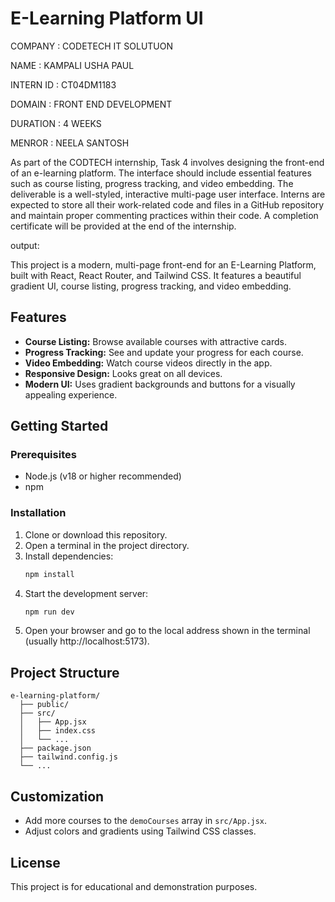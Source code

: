 # E-Learning Platform UI


COMPANY : CODETECH IT SOLUTUON

NAME : KAMPALI USHA PAUL

INTERN ID : CT04DM1183

DOMAIN : FRONT END DEVELOPMENT

DURATION : 4 WEEKS

MENROR : NEELA SANTOSH

As part of the CODTECH internship, Task 4 involves designing the front-end of an e-learning platform. The interface should include essential features such as course listing, progress tracking, and video embedding. The deliverable is a well-styled, interactive multi-page user interface. Interns are expected to store all their work-related code and files in a GitHub repository and maintain proper commenting practices within their code. A completion certificate will be provided at the end of the internship.

output:




This project is a modern, multi-page front-end for an E-Learning Platform, built with React, React Router, and Tailwind CSS. It features a beautiful gradient UI, course listing, progress tracking, and video embedding.

## Features
- **Course Listing:** Browse available courses with attractive cards.
- **Progress Tracking:** See and update your progress for each course.
- **Video Embedding:** Watch course videos directly in the app.
- **Responsive Design:** Looks great on all devices.
- **Modern UI:** Uses gradient backgrounds and buttons for a visually appealing experience.

## Getting Started

### Prerequisites
- Node.js (v18 or higher recommended)
- npm

### Installation
1. Clone or download this repository.
2. Open a terminal in the project directory.
3. Install dependencies:
   ```powershell
   npm install
   ```
4. Start the development server:
   ```powershell
   npm run dev
   ```
5. Open your browser and go to the local address shown in the terminal (usually http://localhost:5173).

## Project Structure
```
e-learning-platform/
  ├── public/
  ├── src/
  │   ├── App.jsx
  │   ├── index.css
  │   └── ...
  ├── package.json
  ├── tailwind.config.js
  └── ...
```

## Customization
- Add more courses to the `demoCourses` array in `src/App.jsx`.
- Adjust colors and gradients using Tailwind CSS classes.



## License
This project is for educational and demonstration purposes.

